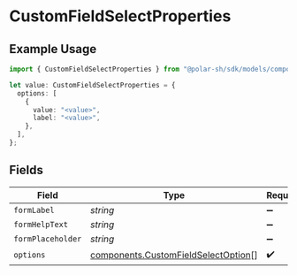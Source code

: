 # CustomFieldSelectProperties

## Example Usage

```typescript
import { CustomFieldSelectProperties } from "@polar-sh/sdk/models/components/customfieldselectproperties.js";

let value: CustomFieldSelectProperties = {
  options: [
    {
      value: "<value>",
      label: "<value>",
    },
  ],
};
```

## Fields

| Field                                                                                      | Type                                                                                       | Required                                                                                   | Description                                                                                |
| ------------------------------------------------------------------------------------------ | ------------------------------------------------------------------------------------------ | ------------------------------------------------------------------------------------------ | ------------------------------------------------------------------------------------------ |
| `formLabel`                                                                                | *string*                                                                                   | :heavy_minus_sign:                                                                         | N/A                                                                                        |
| `formHelpText`                                                                             | *string*                                                                                   | :heavy_minus_sign:                                                                         | N/A                                                                                        |
| `formPlaceholder`                                                                          | *string*                                                                                   | :heavy_minus_sign:                                                                         | N/A                                                                                        |
| `options`                                                                                  | [components.CustomFieldSelectOption](../../models/components/customfieldselectoption.md)[] | :heavy_check_mark:                                                                         | N/A                                                                                        |